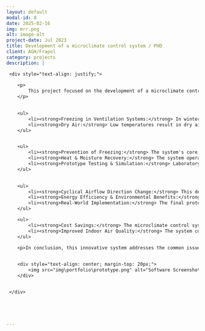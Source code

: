 ```yaml
---
layout: default
modal-id: 8
date: 2025-02-16
img: mrr.png
alt: image-alt
project-date: Jul 2023
title: Development of a microclimate control system / PHD
client: AGH/Frapol
category: projects
description: |

 <div style="text-align: justify;">
   
    <p>
        This project focused on the development of a microclimate control system that addresses a critical challenge in mechanical ventilation systems: preventing the freezing of the Air Handling Unit (AHU) during cold winter conditions. The system, based on a highly efficient periodic counterflow heat exchanger, operates continuously without the need for additional energy-consuming protection, ensuring that the AHU remains functional even in extreme temperatures. This solution provides both energy efficiency and optimal air quality by managing heat and moisture recovery, making it ideal for nearly zero-energy buildings.
    </p>

 
    <ul>
        <li><strong>Freezing in Ventilation Systems:</strong> In winter, outside temperatures can drop below zero, leading to freezing and potential damage of heat exchangers. This is a common issue in current heat recovery systems.</li>
        <li><strong>Dry Air:</strong> Low temperatures result in dry air, which negatively impacts indoor air quality and human health. The developed system addresses this issue by recovering moisture from the exhaust air and reintroducing it into the incoming air.</li>
    </ul>


    <ul>
        <li><strong>Prevention of Freezing:</strong> The system's core feature is its ability to prevent freezing of the heat exchanger without the need for external anti-freeze protection systems. This is achieved through the cyclical change in the airflow direction, which helps maintain the efficiency of heat and moisture recovery.</li>
        <li><strong>Heat & Moisture Recovery:</strong> The system operates efficiently at very low intake temperatures, maintaining high-temperature efficiency (ηT = 78.0% ± 0.8%) and moisture recovery (ηx = 58.9% ± 3.8%) even at -20°C intake air temperature.</li>
        <li><strong>Prototype Testing & Simulation:</strong> Laboratory tests and numerical simulations validated the system’s performance, confirming the feasibility of continuous operation in extreme conditions and the optimization of heat recovery through variable weather conditions.</li>
    </ul>

 
    <ul>
        <li><strong>Cyclical Airflow Direction Change:</strong> This design prevents freezing in the heat exchanger by alternating the direction of airflow through the exchanger, ensuring that moisture is recovered and air temperature remains stable.</li>
        <li><strong>Energy Efficiency & Environmental Benefits:</strong> The system minimizes additional energy consumption while maintaining optimal air quality, significantly reducing energy costs and contributing to lower carbon emissions.</li>
        <li><strong>Real-World Implementation:</strong> The final prototype was installed and tested in a large-scale hotel facility near Krakow. The system maintained comfortable air conditions for over 92% of the measured time, providing tangible results in reducing energy consumption and improving air quality.</li>
    </ul>

    <ul>
        <li><strong>Cost Savings:</strong> The microclimate control system has been shown to reduce the hotel’s energy costs by approximately 34%, saving around 1,680 PLN annually in air handling unit operations.</li>
        <li><strong>Improved Indoor Air Quality:</strong> The system contributes to a healthier indoor environment by ensuring proper humidity and ventilation, without the risk of freezing or excessive dryness during winter.</li>
    </ul>

    <p>In conclusion, this innovative system addresses the common issue of freezing in heat exchangers in cold weather, providing a reliable, energy-efficient solution for maintaining optimal indoor air conditions in nearly zero-energy buildings.</p>

 
    <div style="text-align: center; margin-top: 20px;">
        <img src="img\portfolio\prototype.png" alt="Software Screenshot" style="max-width: 100%; height: auto; border: 1px solid #ddd; border-radius: 5px; padding: 5px;">
    </div>


 </div>





---
```

